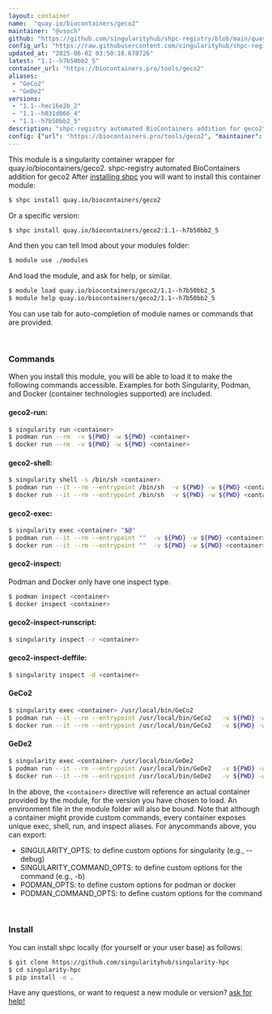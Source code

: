 ```yaml
---
layout: container
name:  "quay.io/biocontainers/geco2"
maintainer: "@vsoch"
github: "https://github.com/singularityhub/shpc-registry/blob/main/quay.io/biocontainers/geco2/container.yaml"
config_url: "https://raw.githubusercontent.com/singularityhub/shpc-registry/main/quay.io/biocontainers/geco2/container.yaml"
updated_at: "2025-06-02 03:50:18.670726"
latest: "1.1--h7b50bb2_5"
container_url: "https://biocontainers.pro/tools/geco2"
aliases:
 - "GeCo2"
 - "GeDe2"
versions:
 - "1.1--hec16e2b_2"
 - "1.1--h031d066_4"
 - "1.1--h7b50bb2_5"
description: "shpc-registry automated BioContainers addition for geco2"
config: {"url": "https://biocontainers.pro/tools/geco2", "maintainer": "@vsoch", "description": "shpc-registry automated BioContainers addition for geco2", "latest": {"1.1--h7b50bb2_5": "sha256:68ea549a8be0b9c24c9dded89d73b41047e1a5bc5a85666284b3afc2008a4097"}, "tags": {"1.1--hec16e2b_2": "sha256:07cb2d25452da4e75b8d7a91367497a010598d04cffb7e36d0d31606d93bf0a3", "1.1--h031d066_4": "sha256:e24af23e3dc0e029ed9a3b51fb3e40aea2599cf2fbdb988dad4342b69dfbce4f", "1.1--h7b50bb2_5": "sha256:68ea549a8be0b9c24c9dded89d73b41047e1a5bc5a85666284b3afc2008a4097"}, "docker": "quay.io/biocontainers/geco2", "aliases": {"GeCo2": "/usr/local/bin/GeCo2", "GeDe2": "/usr/local/bin/GeDe2"}}
---
```


This module is a singularity container wrapper for quay.io/biocontainers/geco2.
shpc-registry automated BioContainers addition for geco2
After [installing shpc](#install) you will want to install this container module:


```bash
$ shpc install quay.io/biocontainers/geco2
```

Or a specific version:

```bash
$ shpc install quay.io/biocontainers/geco2:1.1--h7b50bb2_5
```

And then you can tell lmod about your modules folder:

```bash
$ module use ./modules
```

And load the module, and ask for help, or similar.

```bash
$ module load quay.io/biocontainers/geco2/1.1--h7b50bb2_5
$ module help quay.io/biocontainers/geco2/1.1--h7b50bb2_5
```

You can use tab for auto-completion of module names or commands that are provided.

<br>

### Commands

When you install this module, you will be able to load it to make the following commands accessible.
Examples for both Singularity, Podman, and Docker (container technologies supported) are included.

#### geco2-run:

```bash
$ singularity run <container>
$ podman run --rm  -v ${PWD} -w ${PWD} <container>
$ docker run --rm  -v ${PWD} -w ${PWD} <container>
```

#### geco2-shell:

```bash
$ singularity shell -s /bin/sh <container>
$ podman run --it --rm --entrypoint /bin/sh  -v ${PWD} -w ${PWD} <container>
$ docker run --it --rm --entrypoint /bin/sh  -v ${PWD} -w ${PWD} <container>
```

#### geco2-exec:

```bash
$ singularity exec <container> "$@"
$ podman run --it --rm --entrypoint ""  -v ${PWD} -w ${PWD} <container> "$@"
$ docker run --it --rm --entrypoint ""  -v ${PWD} -w ${PWD} <container> "$@"
```

#### geco2-inspect:

Podman and Docker only have one inspect type.

```bash
$ podman inspect <container>
$ docker inspect <container>
```

#### geco2-inspect-runscript:

```bash
$ singularity inspect -r <container>
```

#### geco2-inspect-deffile:

```bash
$ singularity inspect -d <container>
```


#### GeCo2

```bash
$ singularity exec <container> /usr/local/bin/GeCo2
$ podman run --it --rm --entrypoint /usr/local/bin/GeCo2   -v ${PWD} -w ${PWD} <container> -c " $@"
$ docker run --it --rm --entrypoint /usr/local/bin/GeCo2   -v ${PWD} -w ${PWD} <container> -c " $@"
```


#### GeDe2

```bash
$ singularity exec <container> /usr/local/bin/GeDe2
$ podman run --it --rm --entrypoint /usr/local/bin/GeDe2   -v ${PWD} -w ${PWD} <container> -c " $@"
$ docker run --it --rm --entrypoint /usr/local/bin/GeDe2   -v ${PWD} -w ${PWD} <container> -c " $@"
```



In the above, the `<container>` directive will reference an actual container provided
by the module, for the version you have chosen to load. An environment file in the
module folder will also be bound. Note that although a container
might provide custom commands, every container exposes unique exec, shell, run, and
inspect aliases. For anycommands above, you can export:

 - SINGULARITY_OPTS: to define custom options for singularity (e.g., --debug)
 - SINGULARITY_COMMAND_OPTS: to define custom options for the command (e.g., -b)
 - PODMAN_OPTS: to define custom options for podman or docker
 - PODMAN_COMMAND_OPTS: to define custom options for the command

<br>

### Install

You can install shpc locally (for yourself or your user base) as follows:

```bash
$ git clone https://github.com/singularityhub/singularity-hpc
$ cd singularity-hpc
$ pip install -e .
```

Have any questions, or want to request a new module or version? [ask for help!](https://github.com/singularityhub/singularity-hpc/issues)